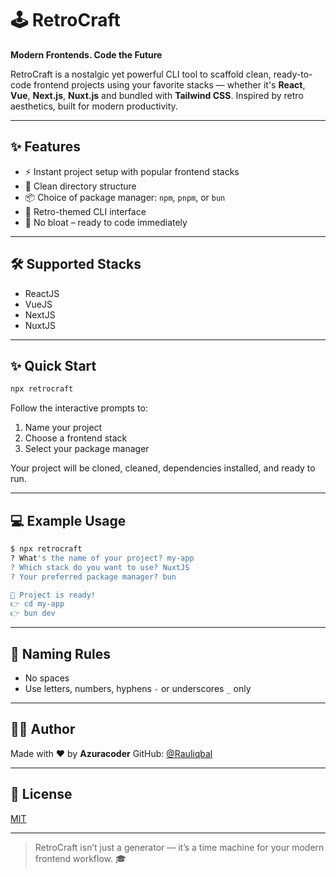 # 🕹️ RetroCraft

**Modern Frontends. Code the Future**

RetroCraft is a nostalgic yet powerful CLI tool to scaffold clean, ready-to-code frontend projects using your favorite stacks — whether it's **React**, **Vue**, **Next.js**, **Nuxt.js** and bundled with **Tailwind CSS**. Inspired by retro aesthetics, built for modern productivity.

---

## ✨ Features

* ⚡ Instant project setup with popular frontend stacks
* 🧱 Clean directory structure
* 📦 Choice of package manager: `npm`, `pnpm`, or `bun`
* 🎨 Retro-themed CLI interface
* 🚀 No bloat – ready to code immediately

---

## 🛠️ Supported Stacks

* ReactJS
* VueJS
* NextJS
* NuxtJS

---

## ✨ Quick Start

```bash
npx retrocraft
```

Follow the interactive prompts to:

1. Name your project
2. Choose a frontend stack
3. Select your package manager

Your project will be cloned, cleaned, dependencies installed, and ready to run.

---

## 💻 Example Usage

```bash
$ npx retrocraft
? What's the name of your project? my-app
? Which stack do you want to use? NuxtJS
? Your preferred package manager? bun

🎉 Project is ready!
👉 cd my-app
👉 bun dev
```

---

## 🩼 Naming Rules

* No spaces
* Use letters, numbers, hyphens `-` or underscores `_` only

---

## 🧑‍💻 Author

Made with ❤️ by **Azuracoder**
GitHub: [@Rauliqbal](https://github.com/rauliqbal)

---

## 📜 License

[MIT](./LICENSE)

---

> RetroCraft isn’t just a generator — it’s a time machine for your modern frontend workflow. 🎓
